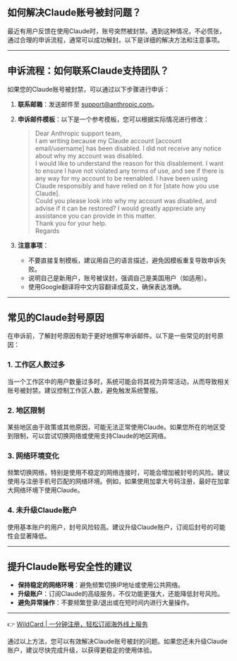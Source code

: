 ## 如何解决Claude账号被封问题？

最近有用户反馈在使用Claude时，账号突然被封禁。遇到这种情况，不必慌张，通过合理的申诉流程，通常可以成功解封。以下是详细的解决方法和注意事项。

---

## 申诉流程：如何联系Claude支持团队？

如果您的Claude账号被封禁，可以通过以下步骤进行申诉：

1. **联系邮箱**：发送邮件至 [support@anthropic.com](mailto:support@anthropic.com)。
2. **申诉邮件模板**：以下是一个参考模板，您可以根据实际情况进行修改：

   > Dear Anthropic support team,  
   > I am writing because my Claude account [account email/username] has been disabled. I did not receive any notice about why my account was disabled.  
   > I would like to understand the reason for this disablement. I want to ensure I have not violated any terms of use, and see if there is any way for my account to be reenabled. I have been using Claude responsibly and have relied on it for [state how you use Claude].  
   > Could you please look into why my account was disabled, and advise if it can be restored? I would greatly appreciate any assistance you can provide in this matter.  
   > Thank you for your help.  
   > Regards

3. **注意事项**：
   - 不要直接复制模板，建议用自己的语言描述，避免因模板重复导致申诉失败。
   - 说明自己是新用户，账号被误封，强调自己是美国用户（如适用）。
   - 使用Google翻译将中文内容翻译成英文，确保表达准确。

---

## 常见的Claude封号原因

在申诉前，了解封号原因有助于更好地撰写申诉邮件。以下是一些常见的封号原因：

### 1. 工作区人数过多
当一个工作区中的用户数量过多时，系统可能会将其视为异常活动，从而导致相关账号被封禁。建议控制工作区人数，避免触发系统警报。

### 2. 地区限制
某些地区由于政策或其他原因，可能无法正常使用Claude。如果您所在的地区受到限制，可以尝试切换网络或使用支持Claude的地区网络。

### 3. 网络环境变化
频繁切换网络，特别是使用不稳定的网络连接时，可能会增加被封号的风险。建议使用与注册手机号匹配的网络环境。例如，如果使用加拿大号码注册，最好在加拿大网络环境下使用Claude。

### 4. 未升级Claude账户
使用基本账户的用户，封号风险较高。建议升级Claude账户，订阅后封号的可能性会显著降低。

---

## 提升Claude账号安全性的建议

- **保持稳定的网络环境**：避免频繁切换IP地址或使用公共网络。
- **升级账户**：订阅Claude的高级服务，不仅功能更强大，还能降低封号风险。
- **避免异常操作**：不要频繁登录/退出或在短时间内进行大量操作。

---

👉 [WildCard | 一分钟注册，轻松订阅海外线上服务](https://bit.ly/bewildcard)

通过以上方法，您可以有效解决Claude账号被封的问题。如果您还未升级Claude账户，建议尽快完成升级，以获得更稳定的使用体验。